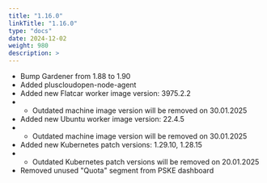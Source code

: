 ```yaml
---
title: "1.16.0"
linkTitle: "1.16.0"
type: "docs"
date: 2024-12-02
weight: 980
description: >
---
```


- Bump Gardener from 1.88 to 1.90
- Added pluscloudopen-node-agent
- Added new Flatcar worker image version: 3975.2.2
- - Outdated machine image version will be removed on 30.01.2025
- Added new Ubuntu worker image version: 22.4.5
- - Outdated machine image version will be removed on 30.01.2025
- Added new Kubernetes patch versions: 1.29.10, 1.28.15
- - Outdated Kubernetes patch versions will be removed on 20.01.2025
- Removed unused "Quota" segment from PSKE dashboard
